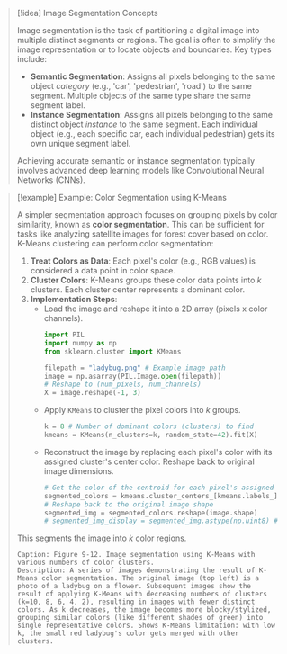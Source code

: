 > [!idea] Image Segmentation Concepts
>
> Image segmentation is the task of partitioning a digital image into multiple distinct segments or regions. The goal is often to simplify the image representation or to locate objects and boundaries. Key types include:
> * **Semantic Segmentation**: Assigns all pixels belonging to the same object *category* (e.g., 'car', 'pedestrian', 'road') to the same segment. Multiple objects of the same type share the same segment label.
> * **Instance Segmentation**: Assigns all pixels belonging to the same distinct object *instance* to the same segment. Each individual object (e.g., each specific car, each individual pedestrian) gets its own unique segment label.
>
> Achieving accurate semantic or instance segmentation typically involves advanced deep learning models like Convolutional Neural Networks (CNNs).

> [!example] Example: Color Segmentation using K-Means
>
> A simpler segmentation approach focuses on grouping pixels by color similarity, known as **color segmentation**. This can be sufficient for tasks like analyzing satellite images for forest cover based on color. K-Means clustering can perform color segmentation:
>
> 1.  **Treat Colors as Data**: Each pixel's color (e.g., RGB values) is considered a data point in color space.
> 2.  **Cluster Colors**: K-Means groups these color data points into $k$ clusters. Each cluster center represents a dominant color.
> 3.  **Implementation Steps**:
>     * Load the image and reshape it into a 2D array (pixels x color channels).
>         ```python
>         import PIL
>         import numpy as np
>         from sklearn.cluster import KMeans
>
>         filepath = "ladybug.png" # Example image path
>         image = np.asarray(PIL.Image.open(filepath))
>         # Reshape to (num_pixels, num_channels)
>         X = image.reshape(-1, 3)
>         ```
>     * Apply `KMeans` to cluster the pixel colors into $k$ groups.
>         ```python
>         k = 8 # Number of dominant colors (clusters) to find
>         kmeans = KMeans(n_clusters=k, random_state=42).fit(X)
>         ```
>     * Reconstruct the image by replacing each pixel's color with its assigned cluster's center color. Reshape back to original image dimensions.
>         ```python
>         # Get the color of the centroid for each pixel's assigned label
>         segmented_colors = kmeans.cluster_centers_[kmeans.labels_]
>         # Reshape back to the original image shape
>         segmented_img = segmented_colors.reshape(image.shape)
>         # segmented_img_display = segmented_img.astype(np.uint8) # Cast for display/saving
>         ```
> This segments the image into $k$ color regions.
>
> ```image_goes_here
> Caption: Figure 9-12. Image segmentation using K-Means with various numbers of color clusters.
> Description: A series of images demonstrating the result of K-Means color segmentation. The original image (top left) is a photo of a ladybug on a flower. Subsequent images show the result of applying K-Means with decreasing numbers of clusters (k=10, 8, 6, 4, 2), resulting in images with fewer distinct colors. As k decreases, the image becomes more blocky/stylized, grouping similar colors (like different shades of green) into single representative colors. Shows K-Means limitation: with low k, the small red ladybug's color gets merged with other clusters.
> ```